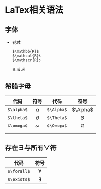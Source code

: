 # LaTex相关语法

## 字体

* 花体

  ```text
  $\mathbb{R}$
  $\mathcal{R}$
  $\mathscr{R}$
  ```

  $\mathbb{R}$ $\mathcal{R}$ $\mathscr{R}$

## 希腊字母

| 代码 | 符号 | 代码 | 符号 |
| :---: | :---: | :---: | :---: |
| `$\alpha$` | $\alpha$ | `$\Alpha$` | $\Alpha$ |
| `$\theta$` | $\theta$ | `$\Theta$` | $\Theta$ |
| `$\omega$` | $\omega$ | `$\Omega$` | $\Omega$ |
|  |  |  |  |
|  |  |  |  |

## 存在$\exists$与所有$\forall$符

| 代码 | 符号 |
| :---: | :---: |
| `$\forall$` | $\forall$ |
| `$\exists$` | $\exists$ |

